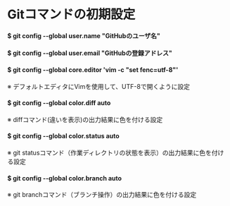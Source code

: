 # Gitコマンドの初期設定

#### $ git config --global user.name "GitHubのユーザ名"
#### $ git config --global user.email "GitHubの登録アドレス"
#### $ git config --global core.editor 'vim -c "set fenc=utf-8"'
※ デフォルトエディタにVimを使用して、UTF-8で開くように設定
#### $ git config --global color.diff auto
※ diffコマンド(違いを表示)の出力結果に色を付ける設定
#### $ git config --global color.status auto
※ git statusコマンド（作業ディレクトリの状態を表示）の出力結果に色を付ける設定
#### $ git config --global color.branch auto
※ git branchコマンド（ブランチ操作）の出力結果に色を付ける設定